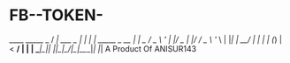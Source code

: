 # FB--TOKEN-
____          _____     _                            / ___| ___ _ _|_   _|__ | | _____ _ __ | |  _ / _ \ '_ \| |/ _ \| |/ / _ \ '_ \              | |_| |  __/ | | | | (_) |   &lt;  __/ | | |  \____|\___|_| |_|_|\___/|_|\_\___|_| |_|                                                                                           A Product Of ANISUR143
